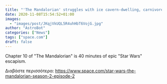 ```yaml
---
title: "'The Mandalorian' struggles with ice cavern-dwelling, carnivore, space spiders"
date: 2020-11-08T15:54:52+01:00
images:
  - "images/post/JKqjVkUQL5R4uhHbT6VojG.jpg"
author: "AstroBot"
categories: ["News"]
tags: ["space.com"]
draft: false
---
```


Chapter 10 of "The Mandalorian" is 40 minutes of epic "Star Wars" escapism. 

Διαβάστε περισσότερα: https://www.space.com/star-wars-the-mandalorian-season-2-episode-2
